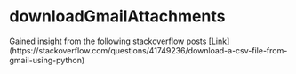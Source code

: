 # downloadGmailAttachments

<p>Gained insight from the following stackoverflow posts
[Link](https://stackoverflow.com/questions/41749236/download-a-csv-file-from-gmail-using-python)
</p>
